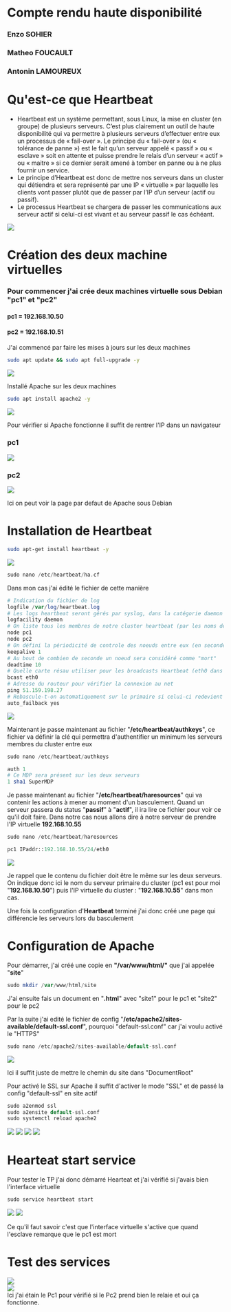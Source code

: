 # Compte rendu haute disponibilité 
### Enzo SOHIER
### Matheo FOUCAULT
### Antonin LAMOUREUX


# Qu'est-ce que Heartbeat

- Heartbeat est un système permettant, sous Linux, la mise en cluster (en groupe) de plusieurs serveurs. C’est plus clairement un outil de haute disponibilité qui va permettre à plusieurs serveurs d’effectuer entre eux un processus de « fail-over ». Le principe du « fail-over » (ou « tolérance de panne ») est le fait qu’un serveur appelé « passif » ou « esclave » soit en attente et puisse prendre le relais d’un serveur « actif » ou « maitre » si ce dernier serait amené à tomber en panne ou à ne plus fournir un service.
- Le principe d’Heartbeat est donc de mettre nos serveurs dans un cluster qui détiendra et sera représenté par une IP « virtuelle » par laquelle les clients vont passer plutôt que de passer par l’IP d’un serveur (actif ou passif).
- Le processus Heartbeat se chargera de passer les communications aux serveur actif si celui-ci est vivant et au serveur passif le cas échéant.

<img> <img src="https://www.it-connect.fr/wp-content-itc/uploads/2013/07/HA01.png" style="display: block; margin-right: auto; margin-left: auto;">

# Création des deux machine virtuelles

### Pour commencer j'ai crée deux machines virtuelle sous Debian **"pc1"** et **"pc2"**

#### **pc1 = 192.168.10.50**
#### **pc2 = 192.168.10.51**

J'ai commencé par faire les mises à jours sur les deux machines

```sh
sudo apt update && sudo apt full-upgrade -y
```

<img src="https://cdn.discordapp.com/attachments/1029113801003511859/1036734062628446320/unknown.png">

Installé Apache sur les deux machines

```sh
sudo apt install apache2 -y
```

<img src="https://cdn.discordapp.com/attachments/1029113801003511859/1036957365855072357/unknown.png">

Pour vérifier si Apache fonctionne il suffit de rentrer l'IP dans un navigateur 

### pc1

<img src="https://cdn.discordapp.com/attachments/1029113801003511859/1036957692436164618/unknown.png">

### pc2

<img src="https://cdn.discordapp.com/attachments/1029113801003511859/1036957729207615508/unknown.png">

Ici on peut voir la page par defaut de Apache sous Debian 


# Installation de Heartbeat

```sh
sudo apt-get install heartbeat -y
```

<img src="https://cdn.discordapp.com/attachments/1029113801003511859/1037137311223259206/unknown.png">

```php
sudo nano /etc/heartbeat/ha.cf
```

Dans mon cas j'ai édité le fichier de cette manière 

```php
# Indication du fichier de log
logfile /var/log/heartbeat.log
# Les logs heartbeat seront gérés par syslog, dans la catégorie daemon
logfacility daemon
# On liste tous les membres de notre cluster heartbeat (par les noms de préférences)
node pc1
node pc2
# On défini la périodicité de controle des noeuds entre eux (en seconde)
keepalive 1
# Au bout de combien de seconde un noeud sera considéré comme "mort"
deadtime 10
# Quelle carte résau utiliser pour les broadcasts Heartbeat (eth0 dans mon cas)
bcast eth0
# Adresse du routeur pour vérifier la connexion au net
ping 51.159.198.27
# Rebascule-t-on automatiquement sur le primaire si celui-ci redevient vivant ? oui
auto_failback yes
```

<img src="https://cdn.discordapp.com/attachments/1029113801003511859/1037138160083275856/unknown.png">

Maintenant je passe maintenant au fichier "**/etc/heartbeat/authkeys**", ce fichier va définir la clé qui permettra d'authentifier un minimum les serveurs membres du cluster entre eux

```php
sudo nano /etc/heartbeat/authkeys
```

```php
auth 1
# Ce MDP sera présent sur les deux serveurs
1 sha1 SuperMDP
```

Je passe maintenant au fichier "**/etc/heartbeat/haresources**" qui va contenir les actions à mener au moment d'un basculement. Quand un serveur passera du status "**passif**" à "**actif**", il ira lire ce fichier pour voir ce qu'il doit faire. Dans notre cas nous allons dire à notre serveur de prendre l'IP virtuelle **192.168.10.55**

```php
sudo nano /etc/heartbeat/haresources
```

```php
pc1 IPaddr::192.168.10.55/24/eth0
```

<img src="https://cdn.discordapp.com/attachments/1029113801003511859/1037144595127074916/unknown.png">

Je rappel que le contenu du fichier doit être le même sur les deux serveurs. On indique donc ici le nom du serveur primaire du cluster (pc1 est pour moi "**192.168.10.50**") puis l'IP virtuelle du cluster : "**192.168.10.55**" dans mon cas.

Une fois la configuration d'**Heartbeat** terminé j'ai donc créé une page qui différencie les serveurs lors du basculement 

# Configuration de Apache

Pour démarrer, j'ai créé une copie en **"/var/www/html/"** que j'ai appelée "**site**" 

```php
sudo mkdir /var/www/html/site
```

J'ai ensuite fais un document en "**.html**" avec "site1" pour le pc1 et "site2" pour le pc2

Par la suite j'ai edité le fichier de config "**/etc/apache2/sites-available/default-ssl.conf**", pourquoi "default-ssl.conf" car j'ai voulu activé le "HTTPS"

```php
sudo nano /etc/apache2/sites-available/default-ssl.conf
```

<img src="https://cdn.discordapp.com/attachments/1029113801003511859/1037148449931526224/unknown.png">

Ici il suffit juste de mettre le chemin du site dans "DocumentRoot"

Pour activé le SSL sur Apache il suffit d'activer le mode "SSL" et de passé la config "default-ssl" en site actif

```php
sudo a2enmod ssl
sudo a2ensite default-ssl.conf
sudo systemctl reload apache2
```

<img src="https://cdn.discordapp.com/attachments/1029113801003511859/1037152628565610516/unknown.png">
<img src="https://cdn.discordapp.com/attachments/1029113801003511859/1037152807683367002/unknown.png">

<img src="https://cdn.discordapp.com/attachments/1029113801003511859/1037153349394518096/unknown.png">
<img src="https://cdn.discordapp.com/attachments/1029113801003511859/1037153396832084059/unknown.png">


# Hearteat start service

Pour tester le TP j'ai donc démarré Hearteat et j'ai vérifié si j'avais bien l'interface virtuelle

```php
sudo service heartbeat start
```

<img src="https://cdn.discordapp.com/attachments/1029113801003511859/1037154778620375192/unknown.png">

<img src="https://cdn.discordapp.com/attachments/1029113801003511859/1037155649294962818/Sans_titre.png">

Ce qu'il faut savoir c'est que l'interface virtuelle s'active que quand l'esclave remarque que le pc1 est mort

# Test des services

<img src="https://cdn.discordapp.com/attachments/1029113801003511859/1037156051851694140/unknown.png" style="display: block; margin-right: auto; margin-left: auto;">
<img src="https://cdn.discordapp.com/attachments/1029113801003511859/1037156296857763900/unknown.png" style="display: block; margin-right: auto; margin-left: auto;">
Ici j'ai étain le Pc1 pour vérifié si le Pc2 prend bien le relaie et oui ça fonctionne.